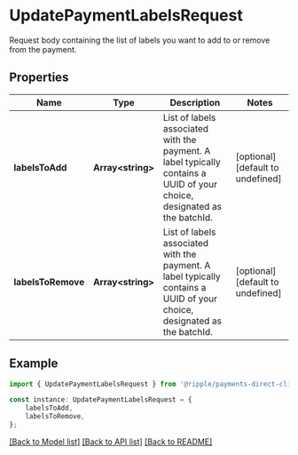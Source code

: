 # UpdatePaymentLabelsRequest

Request body containing the list of labels you want to add to or remove from the payment.

## Properties

Name | Type | Description | Notes
------------ | ------------- | ------------- | -------------
**labelsToAdd** | **Array&lt;string&gt;** | List of labels associated with the payment. A label typically contains a UUID of your choice, designated as the batchId. | [optional] [default to undefined]
**labelsToRemove** | **Array&lt;string&gt;** | List of labels associated with the payment. A label typically contains a UUID of your choice, designated as the batchId. | [optional] [default to undefined]

## Example

```typescript
import { UpdatePaymentLabelsRequest } from '@ripple/payments-direct-client';

const instance: UpdatePaymentLabelsRequest = {
    labelsToAdd,
    labelsToRemove,
};
```

[[Back to Model list]](../README.md#documentation-for-models) [[Back to API list]](../README.md#documentation-for-api-endpoints) [[Back to README]](../README.md)

